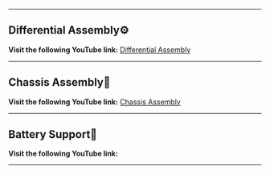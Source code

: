 ** **

## Differential Assembly⚙️
**Visit the following YouTube link:** [Differential Assembly](https://youtu.be/wBKvdf76l_8?si=xTCuxnM3gSAiyvXd)

** **

## Chassis Assembly🛞
**Visit the following YouTube link:** [Chassis Assembly](https://youtu.be/u0xRfmP369c)

** **

## Battery Support🔋
**Visit the following YouTube link:** []()

** **
